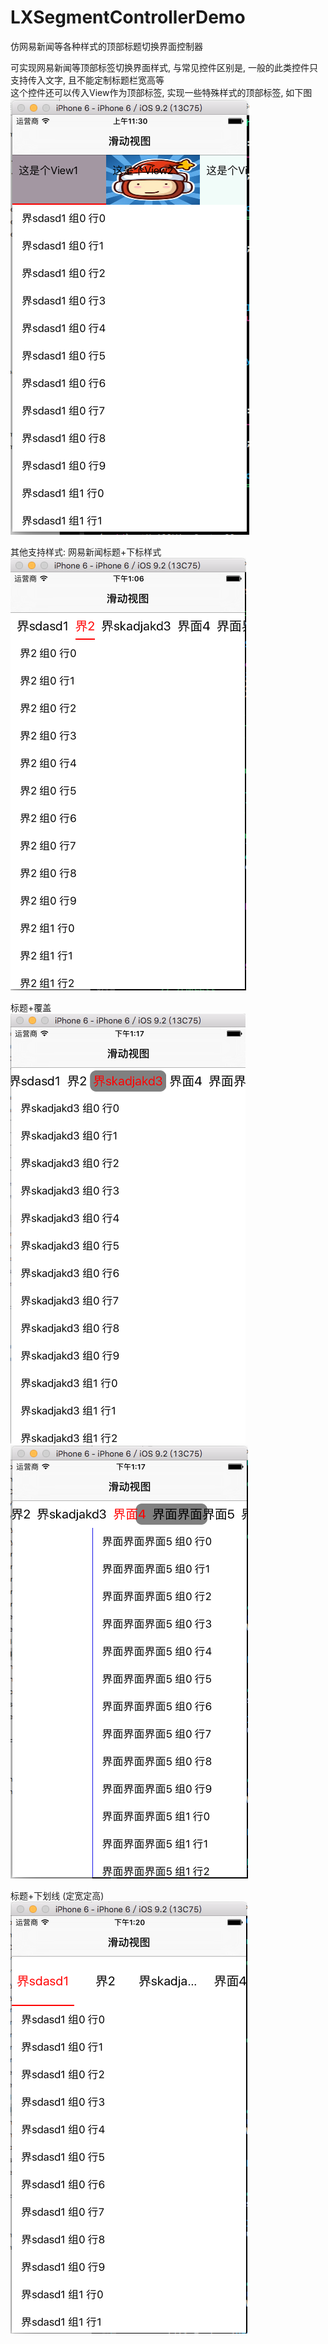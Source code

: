 # LXSegmentControllerDemo
仿网易新闻等各种样式的顶部标题切换界面控制器

可实现网易新闻等顶部标签切换界面样式, 与常见控件区别是, 一般的此类控件只支持传入文字, 且不能定制标题栏宽高等  
这个控件还可以传入View作为顶部标签, 实现一些特殊样式的顶部标签, 如下图
![image1](https://github.com/CoderLXWang/LXSegmentControllerDemo/blob/master/LXSegmentControllerDemo/image1.png)

其他支持样式: 
网易新闻标题+下标样式  
![image1](https://github.com/CoderLXWang/LXSegmentControllerDemo/blob/master/LXSegmentControllerDemo/image2.png)

标题+覆盖  
![image1](https://github.com/CoderLXWang/LXSegmentControllerDemo/blob/master/LXSegmentControllerDemo/image3.png)
![image1](https://github.com/CoderLXWang/LXSegmentControllerDemo/blob/master/LXSegmentControllerDemo/image4.png)

标题+下划线 (定宽定高)  
![image1](https://github.com/CoderLXWang/LXSegmentControllerDemo/blob/master/LXSegmentControllerDemo/image5.png)
